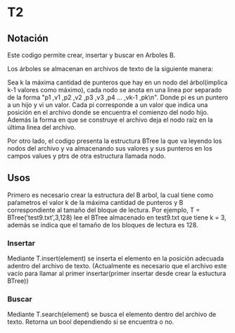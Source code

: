 # T2

## Notación

Este codigo permite crear, insertar y buscar en Arboles B.

Los árboles se almacenan en archivos de texto de la siguiente manera:

Sea k la máxima cantidad de punteros que hay en un nodo del árbol(implica k-1 valores como máximo), 
cada nodo se anota en una linea por separado de la forma "p1 ,v1 ,p2 ,v2 ,p3 ,v3 ,p4 ... ,vk-1 ,pk\n". 
Donde pi es un puntero a un hijo y vi un valor. Cada pi corresponde a un valor que indica una posición en el archivo
donde se encuentra el comienzo del nodo hijo. 
Además la forma en que se construye el archivo deja el nodo raíz en la última linea del archivo.

Por otro lado, el codigo presenta la estructura BTree la que va leyendo los nodos del archivo y va almacenando sus
valores y sus punteros en los campos values y ptrs de otra estructura llamada nodo. 

## Usos

Primero es necesario crear la estructura del B arbol, la cual tiene como paŕametros el valor k de la máxima cantidad
de punteros y B correspondiente al tamaño del bloque de lectura. Por ejemplo, T = BTree('test9.txt',3,128) lee el 
BTree almacenado en test9.txt que tiene k = 3, además se indica que el tamaño de los bloques de lectura es 128. 

### Insertar
Mediante T.insert(element) se inserta el elemento en la posición adecuada adentro del archivo de texto.
(Actualmente es necesario que el archivo este vacío para llamar al primer insertar(primer insertar desde crear 
la estuctura BTree))

### Buscar
Mediante T.search(element) se busca el elemento dentro del archivo de texto. Retorna un bool dependiendo si se 
encuentra o no.
